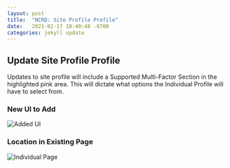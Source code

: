 ```yaml
---
layout: post
title:  "NCRD: Site Profile Profile"
date:   2021-02-17 10:40:48 -0700
categories: jekyll update
---
```

<div class="p_4">
    <h2>Update Site Profile Profile</h2> 
    <p class="font_1">Updates to site profile will include a Supported Multi-Factor Section in the highlighted pink area. This will dictate what options the Individual Profile will have to select from.</p> 
    <div class="flex flex_row">
        <div class="flex_auto w_40 flex_column flex p_4">
        <h3>New UI to Add</h3>
        <img class="w_auto" src="{{ '/assets/img/SiteProfile-AddInput.png' | append: site.github.build_revision | relative_url   }}" alt="Added UI" >
        </div>
        <div class="flex_auto w_60 flex_column flex p_4">
        <h3>Location in Existing Page</h3>
        <img class="w_auto" src="{{ '/assets/img/SiteProfile.png' | append: site.github.build_revision | relative_url   }}" alt="Individual Page" >
        </div>
    </div>
</div>